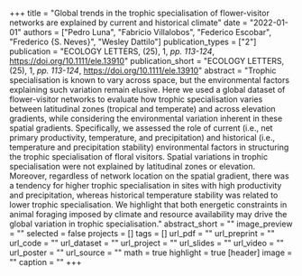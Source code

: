 +++
title = "Global trends in the trophic specialisation of flower-visitor networks are explained by current and historical climate"
date = "2022-01-01"
authors = ["Pedro Luna", "Fabricio Villalobos", "Federico Escobar", "Frederico {S. Neves}", "Wesley Dattilo"]
publication_types = ["2"]
publication = "ECOLOGY LETTERS, (25), 1, _pp. 113-124_, https://doi.org/10.1111/ele.13910"
publication_short = "ECOLOGY LETTERS, (25), 1, _pp. 113-124_, https://doi.org/10.1111/ele.13910"
abstract = "Trophic specialisation is known to vary across space, but the environmental factors explaining such variation remain elusive. Here we used a global dataset of flower-visitor networks to evaluate how trophic specialisation varies between latitudinal zones (tropical and temperate) and across elevation gradients, while considering the environmental variation inherent in these spatial gradients. Specifically, we assessed the role of current (i.e., net primary productivity, temperature, and precipitation) and historical (i.e., temperature and precipitation stability) environmental factors in structuring the trophic specialisation of floral visitors. Spatial variations in trophic specialisation were not explained by latitudinal zones or elevation. Moreover, regardless of network location on the spatial gradient, there was a tendency for higher trophic specialisation in sites with high productivity and precipitation, whereas historical temperature stability was related to lower trophic specialisation. We highlight that both energetic constraints in animal foraging imposed by climate and resource availability may drive the global variation in trophic specialisation."
abstract_short = ""
image_preview = ""
selected = false
projects = []
tags = []
url_pdf = ""
url_preprint = ""
url_code = ""
url_dataset = ""
url_project = ""
url_slides = ""
url_video = ""
url_poster = ""
url_source = ""
math = true
highlight = true
[header]
image = ""
caption = ""
+++
